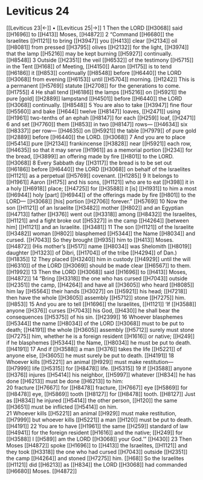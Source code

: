 # Leviticus 24
[[Leviticus 23|←]] • [[Leviticus 25|→]]
1 Then the LORD [[H3068]] said [[H1696]] to [[H413]] Moses, [[H4872]] 
2 “Command [[H6680]] the Israelites [[H1121]] to bring [[H3947]] you [[H413]] clear [[H2134]] oil [[H8081]] from pressed [[H3795]] olives [[H2132]] for the light, [[H3974]] that the lamp [[H5216]] may be kept burning [[H5927]] continually. [[H8548]] 
3 Outside [[H2351]] the veil [[H6532]] of the testimony [[H5715]] in the Tent [[H168]] of Meeting, [[H4150]] Aaron [[H175]] is to tend [[H6186]] it [[H853]] continually [[H8548]] before [[H6440]] the LORD [[H3068]] from evening [[H6153]] until [[H5704]] morning. [[H1242]] This is a permanent [[H5769]] statute [[H2708]] for the generations to come. [[H1755]] 
4 He shall tend [[H6186]] the lamps [[H5216]] on [[H5921]] the pure [gold] [[H2889]] lampstand [[H4501]] before [[H6440]] the LORD [[H3068]] continually. [[H8548]] 
5 You are also to take [[H3947]] fine flour [[H5560]] and bake [[H644]] twelve [[H8147]] loaves, [[H2471]] using [[H1961]] two-tenths of an ephah [[H8147]] for each [[H259]] loaf, [[H2471]] 
6 and set [[H7760]] them [[H853]] in two [[H8147]] rows— [[H4634]] six [[H8337]] per row— [[H4635]] on [[H5921]] the table [[H7979]] of pure gold [[H2889]] before [[H6440]] the LORD. [[H3068]] 
7 And you are to place [[H5414]] pure [[H2134]] frankincense [[H3828]] near [[H5921]] each row, [[H4635]] so that it may serve [[H1961]] as a memorial portion [[H234]] for the bread, [[H3899]] an offering made by fire [[H801]] to the LORD. [[H3068]] 
8 Every Sabbath day [[H3117]] the bread is to be set out [[H6186]] before [[H6440]] the LORD [[H3068]] on behalf of the Israelites [[H1121]] as a perpetual [[H5769]] covenant. [[H1285]] 
9 It belongs to [[H1961]] Aaron [[H175]] and his sons, [[H1121]] who are to eat [[H398]] it in a holy [[H6918]] place; [[H4725]] for [[H3588]] it [is] [[H1931]] to him  a most [[H6944]] holy [part] [[H6944]] of the offerings made by fire [[H801]] to the LORD— [[H3068]] [his] portion [[H2706]] forever.” [[H5769]] 
10 Now the son [[H1121]] of an Israelite [[H3482]] mother [[H802]] and an Egyptian [[H4713]] father [[H376]] went out [[H3318]] among [[H8432]] the Israelites, [[H1121]] and a fight broke out [[H5327]] in the camp [[H4264]] [between him] [[H1121]] and an Israelite. [[H3481]] 
11 The son [[H1121]] of the Israelite [[H3482]] woman [[H802]] blasphemed [[H5344]] the Name [[H8034]] and cursed. [[H7043]] So they brought [[H935]] him to [[H413]] Moses. [[H4872]] (His mother’s [[H517]] name [[H8034]] was Shelomith [[H8019]] daughter [[H1323]] of Dibri, [[H1704]] of the tribe [[H4294]] of Dan.) [[H1835]] 
12 They placed [[H3240]] him in custody [[H4929]] until the will [[H6310]] of the LORD [[H3069]] should be made clear [[H6567]] to them. [[H1992]] 
13 Then the LORD [[H3068]] said [[H1696]] to [[H413]] Moses, [[H4872]] 
14 “Bring [[H3318]] the one who has cursed [[H7043]] outside [[H2351]] the camp, [[H4264]] and have all [[H3605]] who heard [[H8085]] him lay [[H5564]] their hands [[H3027]] on [[H5921]] his head; [[H7218]] then have the whole [[H3605]] assembly [[H5712]] stone [[H7275]] him. [[H853]] 
15 And you are to tell [[H1696]] the Israelites, [[H1121]] ‘If [[H3588]] anyone [[H376]] curses [[H7043]] his God, [[H430]] he shall bear the consequences [[H5375]] of his sin. [[H2399]] 
16 Whoever blasphemes [[H5344]] the name [[H8034]] of the LORD [[H3068]] must to be put to death; [[H4191]] the whole [[H3605]] assembly [[H5712]] surely must stone [[H7275]] him,  whether he is a foreign resident [[H1616]] or native; [[H249]] if he blasphemes [[H5344]] the Name, [[H8034]] he must be put to death. [[H4191]] 
17 And if [[H3588]] a man [[H376]] takes the life [[H5221]] of anyone else, [[H3605]] he must surely be put to death. [[H4191]] 
18 Whoever kills [[H5221]] an animal [[H929]] must make restitution— [[H7999]] life [[H5315]] for [[H8478]] life. [[H5315]] 
19 If [[H3588]] anyone [[H376]] injures [[H5414]] his neighbor, [[H5997]] whatever [[H834]] he has done [[H6213]] must be done [[H6213]] to him:  
20 fracture [[H7667]] for [[H8478]] fracture, [[H7667]] eye [[H5869]] for [[H8478]] eye, [[H5869]] tooth [[H8127]] for [[H8478]] tooth. [[H8127]] Just as [[H834]] he injured [[H5414]] the other person, [[H120]] the same [[H3651]] must be inflicted [[H5414]] on him.  
21 Whoever kills [[H5221]] an animal [[H929]] must make restitution, [[H7999]] but whoever kills [[H5221]] a man [[H120]] must be put to death. [[H4191]] 
22 You are to have [[H1961]] the same [[H259]] standard of law [[H4941]] for the foreign resident [[H1616]] and the native; [[H249]] for [[H3588]] I [[H589]] am the LORD [[H3068]] your God.’” [[H430]] 
23 Then Moses [[H4872]] spoke [[H1696]] to [[H413]] the Israelites, [[H1121]] and they took [[H3318]] the one who had cursed [[H7043]] outside [[H2351]] the camp [[H4264]] and stoned [[H7275]] him. [[H68]] So the Israelites [[H1121]] did [[H6213]] as [[H834]] the LORD [[H3068]] had commanded [[H6680]] Moses. [[H4872]] 
